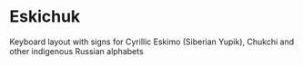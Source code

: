 # Eskichuk
Keyboard layout with signs for Cyrillic Eskimo (Siberian Yupik), Chukchi and other indigenous Russian alphabets
